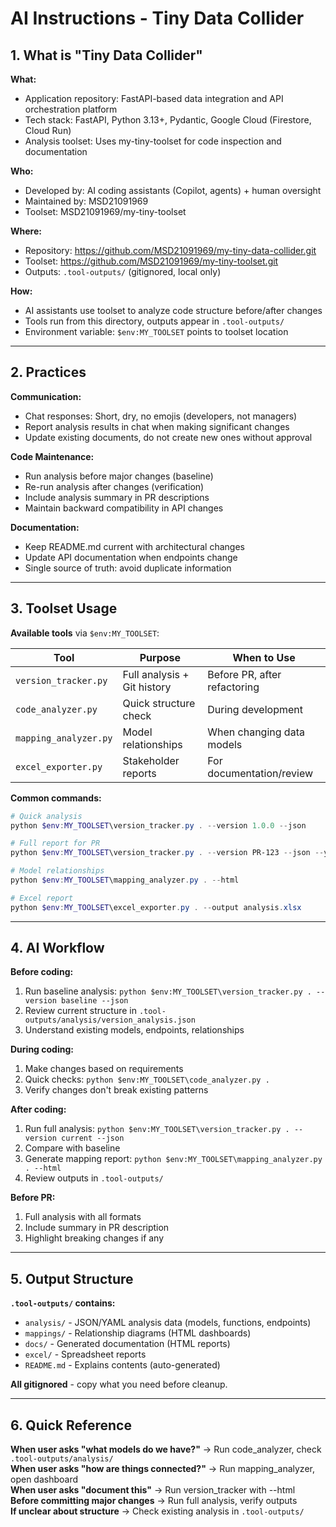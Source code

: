 # AI Instructions - Tiny Data Collider

## 1. What is "Tiny Data Collider"

**What:**
- Application repository: FastAPI-based data integration and API orchestration platform
- Tech stack: FastAPI, Python 3.13+, Pydantic, Google Cloud (Firestore, Cloud Run)
- Analysis toolset: Uses my-tiny-toolset for code inspection and documentation

**Who:**
- Developed by: AI coding assistants (Copilot, agents) + human oversight
- Maintained by: MSD21091969
- Toolset: MSD21091969/my-tiny-toolset

**Where:**
- Repository: https://github.com/MSD21091969/my-tiny-data-collider.git
- Toolset: https://github.com/MSD21091969/my-tiny-toolset.git
- Outputs: `.tool-outputs/` (gitignored, local only)

**How:**
- AI assistants use toolset to analyze code structure before/after changes
- Tools run from this directory, outputs appear in `.tool-outputs/`
- Environment variable: `$env:MY_TOOLSET` points to toolset location

---

## 2. Practices

**Communication:**
- Chat responses: Short, dry, no emojis (developers, not managers)
- Report analysis results in chat when making significant changes
- Update existing documents, do not create new ones without approval

**Code Maintenance:**
- Run analysis before major changes (baseline)
- Re-run analysis after changes (verification)
- Include analysis summary in PR descriptions
- Maintain backward compatibility in API changes

**Documentation:**
- Keep README.md current with architectural changes
- Update API documentation when endpoints change
- Single source of truth: avoid duplicate information

---

## 3. Toolset Usage

**Available tools** via `$env:MY_TOOLSET`:

| Tool | Purpose | When to Use |
|------|---------|-------------|
| `version_tracker.py` | Full analysis + Git history | Before PR, after refactoring |
| `code_analyzer.py` | Quick structure check | During development |
| `mapping_analyzer.py` | Model relationships | When changing data models |
| `excel_exporter.py` | Stakeholder reports | For documentation/review |

**Common commands:**
```powershell
# Quick analysis
python $env:MY_TOOLSET\version_tracker.py . --version 1.0.0 --json

# Full report for PR
python $env:MY_TOOLSET\version_tracker.py . --version PR-123 --json --yaml --html

# Model relationships
python $env:MY_TOOLSET\mapping_analyzer.py . --html

# Excel report
python $env:MY_TOOLSET\excel_exporter.py . --output analysis.xlsx
```

---

## 4. AI Workflow

**Before coding:**
1. Run baseline analysis: `python $env:MY_TOOLSET\version_tracker.py . --version baseline --json`
2. Review current structure in `.tool-outputs/analysis/version_analysis.json`
3. Understand existing models, endpoints, relationships

**During coding:**
1. Make changes based on requirements
2. Quick checks: `python $env:MY_TOOLSET\code_analyzer.py .`
3. Verify changes don't break existing patterns

**After coding:**
1. Run full analysis: `python $env:MY_TOOLSET\version_tracker.py . --version current --json`
2. Compare with baseline
3. Generate mapping report: `python $env:MY_TOOLSET\mapping_analyzer.py . --html`
4. Review outputs in `.tool-outputs/`

**Before PR:**
1. Full analysis with all formats
2. Include summary in PR description
3. Highlight breaking changes if any

---

## 5. Output Structure

**`.tool-outputs/` contains:**
- `analysis/` - JSON/YAML analysis data (models, functions, endpoints)
- `mappings/` - Relationship diagrams (HTML dashboards)
- `docs/` - Generated documentation (HTML reports)
- `excel/` - Spreadsheet reports
- `README.md` - Explains contents (auto-generated)

**All gitignored** - copy what you need before cleanup.

---

## 6. Quick Reference

**When user asks "what models do we have?"** → Run code_analyzer, check `.tool-outputs/analysis/`  
**When user asks "how are things connected?"** → Run mapping_analyzer, open dashboard  
**When user asks "document this"** → Run version_tracker with --html  
**Before committing major changes** → Run full analysis, verify outputs  
**If unclear about structure** → Check existing analysis in `.tool-outputs/`
